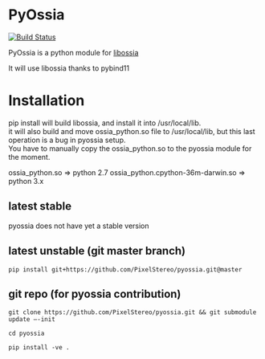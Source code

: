# PyOssia
[![Build Status](https://travis-ci.org/PixelStereo/pyossia.svg?branch=master)](https://travis-ci.org/PixelStereo/pyossia)    
    
PyOssia is a python module for [libossia](http://github.com/OSSIA/libossia)    

It will use libossia thanks to pybind11    

# Installation

pip install will build libossia, and install it into /usr/local/lib.   
it will also build and move ossia_python.so file to /usr/local/lib, but this last operation is a bug in pyossia setup.    
You have to manually copy the ossia_python.so to the pyossia module for the moment.    

ossia_python.so => python 2.7
ossia_python.cpython-36m-darwin.so => python 3.x

## latest stable
pyossia does not have yet a stable version

## latest unstable (git master branch)
`pip install git+https://github.com/PixelStereo/pyossia.git@master`

## git repo (for pyossia contribution)
`git clone https://github.com/PixelStereo/pyossia.git && git submodule update —-init`    

`cd pyossia     `    

`pip install -ve .    `

